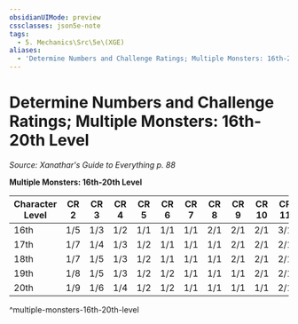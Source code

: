 ```yaml
---
obsidianUIMode: preview
cssclasses: json5e-note
tags:
  - 5. Mechanics\Src\5e\(XGE)
aliases:
  - 'Determine Numbers and Challenge Ratings; Multiple Monsters: 16th-20th Level'
---
```

# Determine Numbers and Challenge Ratings; Multiple Monsters: 16th-20th Level
*Source: Xanathar's Guide to Everything p. 88* 

**Multiple Monsters: 16th-20th Level**

| Character Level | CR 2 | CR 3 | CR 4 | CR 5 | CR 6 | CR 7 | CR 8 | CR 9 | CR 10 | CR 11 | CR 12 | CR 13 | CR 14 | CR 15 | CR 16 | CR 17 | CR 18 | CR 19 | CR 20 |
|-----------------|------|------|------|------|------|------|------|------|-------|-------|-------|-------|-------|-------|-------|-------|-------|-------|-------|
| 16th | 1/5 | 1/3 | 1/2 | 1/1 | 1/1 | 1/1 | 2/1 | 2/1 | 2/1 | 3/1 | 4/1 | 4/1 | 5/1 | 5/1 | 6/1 | — | — | — | — |
| 17th | 1/7 | 1/4 | 1/3 | 1/2 | 1/1 | 1/1 | 1/1 | 2/1 | 2/1 | 2/1 | 3/1 | 3/1 | 4/1 | 4/1 | 5/1 | 6/1 | — | — | — |
| 18th | 1/7 | 1/5 | 1/3 | 1/2 | 1/1 | 1/1 | 1/1 | 2/1 | 2/1 | 2/1 | 3/1 | 3/1 | 4/1 | 4/1 | 5/1 | 6/1 | 6/1 | — | — |
| 19th | 1/8 | 1/5 | 1/3 | 1/2 | 1/2 | 1/1 | 1/1 | 1/1 | 2/1 | 2/1 | 2/1 | 3/1 | 3/1 | 4/1 | 4/1 | 5/1 | 6/1 | 6/1 | — |
| 20th | 1/9 | 1/6 | 1/4 | 1/2 | 1/2 | 1/1 | 1/1 | 1/1 | 1/1 | 2/1 | 2/1 | 2/1 | 3/1 | 3/1 | 4/1 | 4/1 | 5/1 | 5/1 | 6/1 |
^multiple-monsters-16th-20th-level
